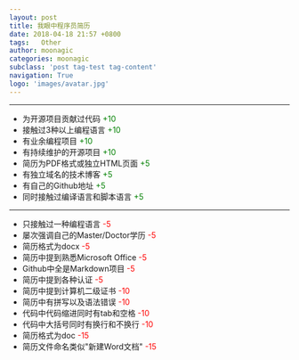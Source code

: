 ```yaml
---
layout: post
title: 我眼中程序员简历
date: 2018-04-18 21:57 +0800
tags:   Other
author: moonagic
categories: moonagic
subclass: 'post tag-test tag-content'
navigation: True
logo: 'images/avatar.jpg'
---
```


---
* 为开源项目贡献过代码 <span style="color: green">+10</span>
* 接触过3种以上编程语言 <span style="color: green">+10</span>
* 有业余编程项目 <span style="color: green">+10</span>
* 有持续维护的开源项目 <span style="color: green">+10</span>
* 简历为PDF格式或独立HTML页面 <span style="color: green">+5</span>
* 有独立域名的技术博客 <span style="color: green">+5</span>
* 有自己的Github地址 <span style="color: green">+5</span>
* 同时接触过编译语言和脚本语言 <span style="color: green">+5</span>

---
* 只接触过一种编程语言 <span style="color: red">-5</span>
* 屡次强调自己的Master/Doctor学历 <span style="color: red">-5</span>
* 简历格式为docx <span style="color: red">-5</span>
* 简历中提到熟悉Microsoft Office <span style="color: red">-5</span>
* Github中全是Markdown项目 <span style="color: red">-5</span>
* 简历中提到各种认证 <span style="color: red">-5</span>
* 简历中提到计算机二级证书 <span style="color: red">-10</span>
* 简历中有拼写以及语法错误 <span style="color: red">-10</span>
* 代码中代码缩进同时有tab和空格 <span style="color: red">-10</span>
* 代码中大括号同时有换行和不换行 <span style="color: red">-10</span>
* 简历格式为doc <span style="color: red">-15</span>
* 简历文件命名类似"新建Word文档" <span style="color: red">-15</span>